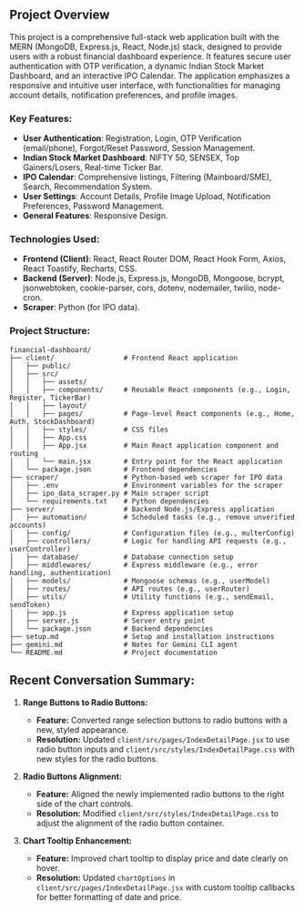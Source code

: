 ## Project Overview

This project is a comprehensive full-stack web application built with the MERN (MongoDB, Express.js, React, Node.js) stack, designed to provide users with a robust financial dashboard experience. It features secure user authentication with OTP verification, a dynamic Indian Stock Market Dashboard, and an interactive IPO Calendar. The application emphasizes a responsive and intuitive user interface, with functionalities for managing account details, notification preferences, and profile images.

### Key Features:
- **User Authentication**: Registration, Login, OTP Verification (email/phone), Forgot/Reset Password, Session Management.
- **Indian Stock Market Dashboard**: NIFTY 50, SENSEX, Top Gainers/Losers, Real-time Ticker Bar.
- **IPO Calendar**: Comprehensive listings, Filtering (Mainboard/SME), Search, Recommendation System.
- **User Settings**: Account Details, Profile Image Upload, Notification Preferences, Password Management.
- **General Features**: Responsive Design.

### Technologies Used:
- **Frontend (Client)**: React, React Router DOM, React Hook Form, Axios, React Toastify, Recharts, CSS.
- **Backend (Server)**: Node.js, Express.js, MongoDB, Mongoose, bcrypt, jsonwebtoken, cookie-parser, cors, dotenv, nodemailer, twilio, node-cron.
- **Scraper**: Python (for IPO data).

### Project Structure:
```
financial-dashboard/
├── client/                 # Frontend React application
│   ├── public/
│   ├── src/
│   │   ├── assets/
│   │   ├── components/     # Reusable React components (e.g., Login, Register, TickerBar)
│   │   ├── layout/
│   │   ├── pages/          # Page-level React components (e.g., Home, Auth, StockDashboard)
│   │   ├── styles/         # CSS files
│   │   ├── App.css
│   │   ├── App.jsx         # Main React application component and routing
│   │   └── main.jsx        # Entry point for the React application
│   └── package.json        # Frontend dependencies
├── scraper/                # Python-based web scraper for IPO data
│   ├── .env                # Environment variables for the scraper
│   ├── ipo_data_scraper.py # Main scraper script
│   └── requirements.txt    # Python dependencies
├── server/                 # Backend Node.js/Express application
│   ├── automation/         # Scheduled tasks (e.g., remove unverified accounts)
│   ├── config/             # Configuration files (e.g., multerConfig)
│   ├── controllers/        # Logic for handling API requests (e.g., userController)
│   ├── database/           # Database connection setup
│   ├── middlewares/        # Express middleware (e.g., error handling, authentication)
│   ├── models/             # Mongoose schemas (e.g., userModel)
│   ├── routes/             # API routes (e.g., userRouter)
│   ├── utils/              # Utility functions (e.g., sendEmail, sendToken)
│   ├── app.js              # Express application setup
│   ├── server.js           # Server entry point
│   └── package.json        # Backend dependencies
├── setup.md                # Setup and installation instructions
├── gemini.md               # Notes for Gemini CLI agent
└── README.md               # Project documentation
```

## Recent Conversation Summary:

1.  **Range Buttons to Radio Buttons:**
    *   **Feature:** Converted range selection buttons to radio buttons with a new, styled appearance.
    *   **Resolution:** Updated `client/src/pages/IndexDetailPage.jsx` to use radio button inputs and `client/src/styles/IndexDetailPage.css` with new styles for the radio buttons.

2.  **Radio Buttons Alignment:**
    *   **Feature:** Aligned the newly implemented radio buttons to the right side of the chart controls.
    *   **Resolution:** Modified `client/src/styles/IndexDetailPage.css` to adjust the alignment of the radio button container.

3.  **Chart Tooltip Enhancement:**
    *   **Feature:** Improved chart tooltip to display price and date clearly on hover.
    *   **Resolution:** Updated `chartOptions` in `client/src/pages/IndexDetailPage.jsx` with custom tooltip callbacks for better formatting of date and price.
